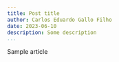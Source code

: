 ```yaml
---
title: Post title
author: Carlos Eduardo Gallo Filho
date: 2023-06-10
description: Some description
...
```


Sample article
